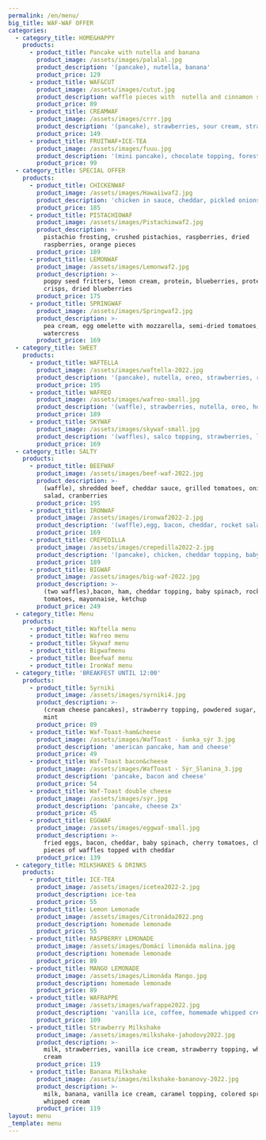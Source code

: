 ```yaml
---
permalink: /en/menu/
big_title: WAF-WAF OFFER
categories:
  - category_title: HOME&HAPPY
    products:
      - product_title: Pancake with nutella and banana
        product_image: /assets/images/palalal.jpg
        product_description: '(pancake), nutella, banana'
        product_price: 129
      - product_title: WAF&CUT
        product_image: /assets/images/cutut.jpg
        product_description: waffle pieces with  nutella and cinnamon sugar
        product_price: 89
      - product_title: CREAMWAF
        product_image: /assets/images/crrr.jpg
        product_description: '(pancake), strawberries, sour cream, strawberry topping'
        product_price: 149
      - product_title: FRUITWAF+ICE-TEA
        product_image: /assets/images/fuuu.jpg
        product_description: '(mini pancake), chocolate topping, forest fruit, banana + ice-tea'
        product_price: 99
  - category_title: SPECIAL OFFER
    products:
      - product_title: CHICKENWAF
        product_image: /assets/images/Hawaiiwaf2.jpg
        product_description: 'chicken in sauce, cheddar, pickled onions, watercress'
        product_price: 185
      - product_title: PISTACHIOWAF
        product_image: /assets/images/Pistachiowaf2.jpg
        product_description: >-
          pistachio frosting, crushed pistachios, raspberries, dried
          raspberries, orange pieces
        product_price: 189
      - product_title: LEMONWAF
        product_image: /assets/images/Lemonwaf2.jpg
        product_description: >-
          poppy seed fritters, lemon cream, protein, blueberries, protein
          crisps, dried blueberries
        product_price: 175
      - product_title: SPRINGWAF
        product_image: /assets/images/Springwaf2.jpg
        product_description: >-
          pea cream, egg omelette with mozzarella, semi-dried tomatoes,
          watercress
        product_price: 169
  - category_title: SWEET
    products:
      - product_title: WAFTELLA
        product_image: /assets/images/waftella-2022.jpg
        product_description: '(pancake), nutella, oreo, strawberries, raspberries, mascarpone'
        product_price: 195
      - product_title: WAFREO
        product_image: /assets/images/wafreo-small.jpg
        product_description: '(waffle), strawberries, nutella, oreo, homemade whipped cream'
        product_price: 189
      - product_title: SKYWAF
        product_image: /assets/images/skywaf-small.jpg
        product_description: '(waffles), salco topping, strawberries, lotus sprinkles and biscuit'
        product_price: 169
  - category_title: SALTY
    products:
      - product_title: BEEFWAF
        product_image: /assets/images/beef-waf-2022.jpg
        product_description: >-
          (waffle), shredded beef, cheddar sauce, grilled tomatoes, onions,
          salad, cranberries
        product_price: 195
      - product_title: IRONWAF
        product_image: /assets/images/ironwaf2022-2.jpg
        product_description: '(waffle),egg, bacon, cheddar, rocket salad'
        product_price: 169
      - product_title: CREPEDILLA
        product_image: /assets/images/crepedilla2022-2.jpg
        product_description: '(pancake), chicken, cheddar topping, baby spinach, sour cream'
        product_price: 189
      - product_title: BIGWAF
        product_image: /assets/images/big-waf-2022.jpg
        product_description: >-
          (two waffles),bacon, ham, cheddar topping, baby spinach, rocked salad,
          tomatoes, mayonnaise, ketchup
        product_price: 249
  - category_title: Menu
    products:
      - product_title: Waftella menu
      - product_title: Wafreo menu
      - product_title: Skywaf menu
      - product_title: Bigwafmenu
      - product_title: Beefwaf menu
      - product_title: IronWaf menu
  - category_title: 'BREAKFEST UNTIL 12:00'
    products:
      - product_title: Syrniki
        product_image: /assets/images/syrniki4.jpg
        product_description: >-
          (cream cheese pancakes), strawberry topping, powdered sugar, fresh
          mint
        product_price: 89
      - product_title: Waf-Toast-ham&cheese
        product_image: /assets/images/WafToast - šunka_sýr 3.jpg
        product_description: 'american pancake, ham and cheese'
        product_price: 49
      - product_title: Waf-Toast bacon&cheese
        product_image: /assets/images/WafToast - Sýr_Slanina_3.jpg
        product_description: 'pancake, bacon and cheese'
        product_price: 54
      - product_title: Waf-Toast double cheese
        product_image: /assets/images/sýr.jpg
        product_description: 'pancake, cheese 2x'
        product_price: 45
      - product_title: EGGWAF
        product_image: /assets/images/eggwaf-small.jpg
        product_description: >-
          fried eggs, bacon, cheddar, baby spinach, cherry tomatoes, chives and
          pieces of waffles topped with cheddar
        product_price: 139
  - category_title: MILKSHAKES & DRINKS
    products:
      - product_title: ICE-TEA
        product_image: /assets/images/icetea2022-2.jpg
        product_description: ice-tea
        product_price: 55
      - product_title: Lemon Lemonade
        product_image: /assets/images/Citronáda2022.png
        product_description: homemade lemonade
        product_price: 55
      - product_title: RASPBERRY LEMONADE
        product_image: /assets/images/Domácí limonáda malina.jpg
        product_description: homemade lemonade
        product_price: 89
      - product_title: MANGO LEMONADE
        product_image: /assets/images/Limonáda Mango.jpg
        product_description: homemade lemonade
        product_price: 89
      - product_title: WAFRAPPE
        product_image: /assets/images/wafrappe2022.jpg
        product_description: 'vanilla ice, coffee, homemade whipped cream, lotus'
        product_price: 109
      - product_title: Strawberry Milkshake
        product_image: /assets/images/milkshake-jahodovy2022.jpg
        product_description: >-
          milk, strawberries, vanilla ice cream, strawberry topping, whipped
          cream
        product_price: 119
      - product_title: Banana Milkshake
        product_image: /assets/images/milkshake-bananovy-2022.jpg
        product_description: >-
          milk, banana, vanilla ice cream, caramel topping, colored sprinkles,
          whipped cream
        product_price: 119
layout: menu
_template: menu
---
```


